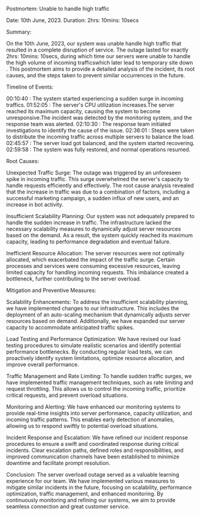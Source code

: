 Postmortem: Unable to handle high traffic

Date: 10th June, 2023. Duration: 2hrs: 10mins: 10secs

Summary:

On the 10th June, 2023, our system was unable handle high traffic that resulted in a complete disruption of service. The outage lasted for exactly 2hrs: 10mins: 10secs, during which time our servers were unable to handle the high volume of incoming trafficswhich later lead to temporary site down . This postmortem aims to provide a detailed analysis of the incident, its root causes, and the steps taken to prevent similar occurrences in the future.

Timeline of Events:

00:10:40 : The system started experiencing a sudden surge in incoming traffics. 01:52:05 : The server's CPU utilization increases.The server reached its maximum capacity, causing the system to become unresponsive.The incident was detected by the monitoring system, and the response team was alerted. 02:10:30 : The response team initiated investigations to identify the cause of the issue. 02:36:01 : Steps were taken to distribute the incoming traffic across multiple servers to balance the load. 02:45:57 : The server load got balanced, and the system started recovering. 02:59:58 : The system was fully restored, and normal operations resumed.

Root Causes:

Unexpected Traffic Surge: The outage was triggered by an unforeseen spike in incoming traffic. This surge overwhelmed the server's capacity to handle requests efficiently and effectively. The root cause analysis revealed that the increase in traffic was due to a combination of factors, including a successful marketing campaign, a sudden influx of new users, and an increase in bot activity.

Insufficient Scalability Planning: Our system was not adequately prepared to handle the sudden increase in traffic. The infrastructure lacked the necessary scalability measures to dynamically adjust server resources based on the demand. As a result, the system quickly reached its maximum capacity, leading to performance degradation and eventual failure.

Inefficient Resource Allocation: The server resources were not optimally allocated, which exacerbated the impact of the traffic surge. Certain processes and services were consuming excessive resources, leaving limited capacity for handling incoming requests. This imbalance created a bottleneck, further contributing to the server overload.

Mitigation and Preventive Measures:

Scalability Enhancements: To address the insufficient scalability planning, we have implemented changes to our infrastructure. This includes the deployment of an auto-scaling mechanism that dynamically adjusts server resources based on demand. Additionally, we have expanded our server capacity to accommodate anticipated traffic spikes.

Load Testing and Performance Optimization: We have revised our load testing procedures to simulate realistic scenarios and identify potential performance bottlenecks. By conducting regular load tests, we can proactively identify system limitations, optimize resource allocation, and improve overall performance.

Traffic Management and Rate Limiting: To handle sudden traffic surges, we have implemented traffic management techniques, such as rate limiting and request throttling. This allows us to control the incoming traffic, prioritize critical requests, and prevent overload situations.

Monitoring and Alerting: We have enhanced our monitoring systems to provide real-time insights into server performance, capacity utilization, and incoming traffic patterns. This enables early detection of anomalies, allowing us to respond swiftly to potential overload situations.

Incident Response and Escalation: We have refined our incident response procedures to ensure a swift and coordinated response during critical incidents. Clear escalation paths, defined roles and responsibilities, and improved communication channels have been established to minimize downtime and facilitate prompt resolution.

Conclusion: The server overload outage served as a valuable learning experience for our team. We have implemented various measures to mitigate similar incidents in the future, focusing on scalability, performance optimization, traffic management, and enhanced monitoring. By continuously monitoring and refining our systems, we aim to provide seamless connection and great customer service.
